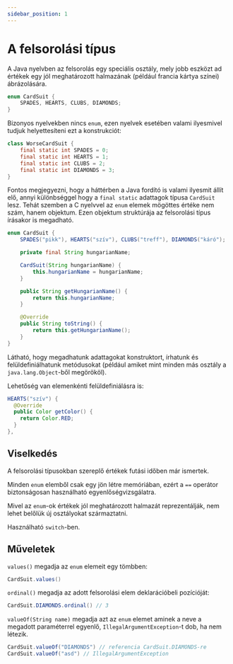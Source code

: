```yaml
---
sidebar_position: 1
---
```


# A felsorolási típus

A Java nyelvben az felsorolás egy speciális osztály, mely jobb eszközt ad értékek egy jól meghatározott halmazának (például francia kártya színei) ábrázolására.

```java
enum CardSuit {
	SPADES, HEARTS, CLUBS, DIAMONDS;
}
```

Bizonyos nyelvekben nincs `enum`, ezen nyelvek esetében valami ilyesmivel tudjuk helyettesíteni ezt a konstrukciót:

```java
class WorseCardSuit {
	final static int SPADES = 0;
	final static int HEARTS = 1;
	final static int CLUBS = 2;
	final static int DIAMONDS = 3;
}
```

Fontos megjegyezni, hogy a háttérben a Java fordító is valami ilyesmit állít elő, annyi különbséggel hogy a `final static` adattagok típusa `CardSuit` lesz. Tehát szemben a C nyelvvel az `enum` elemek mögöttes értéke nem szám, hanem objektum. Ezen objektum struktúrája az felsorolási típus írásakor is megadható. 

```java
enum CardSuit {
    SPADES("pikk"), HEARTS("szív"), CLUBS("treff"), DIAMONDS("káró");

    private final String hungarianName;

    CardSuit(String hungarianName) {
        this.hungarianName = hungarianName;
    }

    public String getHungarianName() {
        return this.hungarianName;
    }

    @Override
    public String toString() {
        return this.getHungarianName();
    }
}
```
Látható, hogy megadhatunk adattagokat konstruktort, írhatunk és felüldefiniálhatunk metódusokat (például amiket mint minden más osztály a `java.lang.Object`-ből megörököl).

Lehetőség van elemenkénti felüldefiniálásra is:
```java
HEARTS("szív") {
  @Override
  public Color getColor() {
    return Color.RED;
  }
},
```

## Viselkedés
A felsorolási típusokban szereplő értékek futási időben már ismertek. 

Minden `enum` elemből csak egy jön létre memóriában, ezért a `==` operátor biztonságosan használható egyenlőségvizsgálatra.

Mivel az `enum`-ok értékek jól meghatározott halmazát reprezentálják, nem lehet belőlük új osztályokat származtatni.

Használható `switch`-ben.

## Műveletek
`values()` megadja az `enum` elemeit egy tömbben:

```java
CardSuit.values()
```

`ordinal()` megadja az adott felsorolási elem deklarációbeli pozícióját:
```java
CardSuit.DIAMONDS.ordinal() // 3
```

`valueOf(String name)` megadja azt az `enum` elemet aminek a neve a megadott paraméterrel egyenlő, `IllegalArgumentException`-t dob, ha nem létezik.
```java
CardSuit.valueOf("DIAMONDS") // referencia CardSuit.DIAMONDS-re
CardSuit.valueOf("asd") // IllegalArgumentException
```
